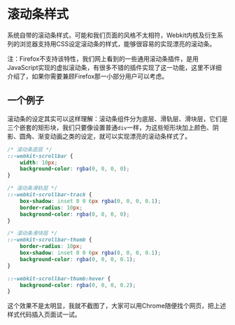 # 滚动条样式

系统自带的滚动条样式，可能和我们页面的风格不太相符，Webkit内核及衍生系列的浏览器支持用CSS设定滚动条的样式，能够很容易的实现漂亮的滚动条。

注：Firefox不支持该特性，我们网上看到的一些通用滚动条插件，是用JavaScript实现的虚拟滚动条，有很多不错的插件实现了这一功能，这里不详细介绍了，如果你需要兼顾Firefox那一小部分用户可以考虑。

## 一个例子

滚动条的设定其实可以这样理解：滚动条组件分为底层、滑轨层、滑块层，它们是三个嵌套的矩形块，我们只要像设置普通`div`一样，为这些矩形块加上颜色、阴影、圆角、渐变动画之类的设定，就可以实现漂亮的滚动条样式了。

```css
/* 滚动条底层 */
::-webkit-scrollbar {
    width: 10px;
    background-color: rgba(0, 0, 0, 0);
}

/* 滚动条滑轨层 */
::-webkit-scrollbar-track {
    box-shadow: inset 0 0 6px rgba(0, 0, 0, 0.1);
    border-radius: 10px;
    background-color: rgba(0, 0, 0, 0);
}

/* 滚动条滑块层 */
::-webkit-scrollbar-thumb {
    border-radius: 10px;
    box-shadow: inset 0 0 6px rgba(0, 0, 0, 0.1);
    background-color: rgba(0, 0, 0, 0.1);
}

::-webkit-scrollbar-thumb:hover {
    background-color: rgba(0, 0, 0, 0.2);
}
```

这个效果不是太明显，我就不截图了，大家可以用Chrome随便找个网页，把上述样式代码插入页面试一试。
